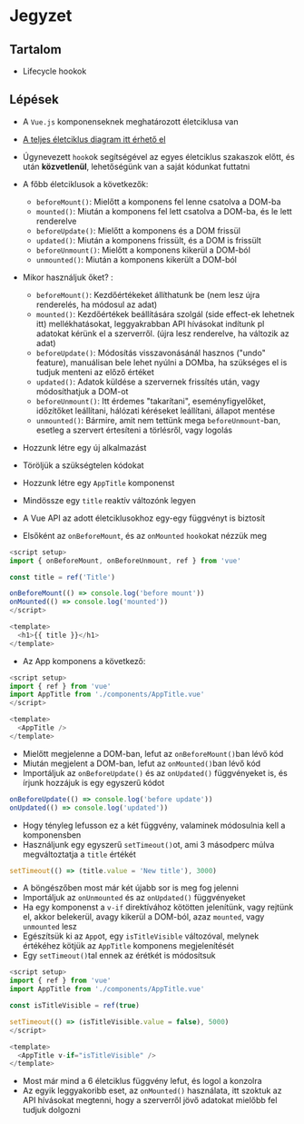 # Jegyzet

## Tartalom

- Lifecycle hookok

## Lépések

- A `Vue.js` komponenseknek meghatározott életciklusa van
- [A teljes életciklus diagram itt érhető el](https://vuejs.org/guide/essentials/lifecycle.html#lifecycle-diagram)
- Úgynevezett `hook`ok segítségével az egyes életciklus szakaszok előtt, és után **közvetlenül**, lehetőségünk van a saját kódunkat futtatni
- A főbb életciklusok a következők:

  - `beforeMount()`: Mielőtt a komponens fel lenne csatolva a DOM-ba
  - `mounted()`: Miután a komponens fel lett csatolva a DOM-ba, és le lett renderelve
  - `beforeUpdate()`: Mielőtt a komponens és a DOM frissül
  - `updated()`: Miután a komponens frissült, és a DOM is frissült
  - `beforeUnmount()`: Mielőtt a komponens kikerül a DOM-ból
  - `unmounted()`: Miután a komponens kikerült a DOM-ból

- Mikor használjuk őket? :

  - `beforeMount()`: Kezdőértékeket állíthatunk be (nem lesz újra renderelés, ha módosul az adat)
  - `mounted()`: Kezdőértékek beállítására szolgál (side effect-ek lehetnek itt) mellékhatásokat, leggyakrabban API hívásokat indítunk pl adatokat kérünk el a szerverről. (újra lesz renderelve, ha változik az adat)
  - `beforeUpdate()`: Módosítás visszavonásánál hasznos ("undo" feature), manuálisan bele lehet nyúlni a DOMba, ha szükséges el is tudjuk menteni az előző értéket
  - `updated()`: Adatok küldése a szervernek frissítés után, vagy módosíthatjuk a DOM-ot
  - `beforeUnmount()`: Itt érdemes "takarítani", eseményfigyelőket, időzítőket leállítani, hálózati kéréseket leállítani, állapot mentése
  - `unmounted()`: Bármire, amit nem tettünk mega `beforeUnmount`-ban, esetleg a szervert értesíteni a törlésről, vagy logolás

- Hozzunk létre egy új alkalmazást
- Töröljük a szükségtelen kódokat
- Hozzunk létre egy `AppTitle` komponenst
- Mindössze egy `title` reaktív változónk legyen
- A Vue API az adott életciklusokhoz egy-egy függvényt is biztosít
- Elsőként az `onBeforeMount`, és az `onMounted` `hook`okat nézzük meg

```js
<script setup>
import { onBeforeMount, onBeforeUnmount, ref } from 'vue'

const title = ref('Title')

onBeforeMount(() => console.log('before mount'))
onMounted(() => console.log('mounted'))
</script>

<template>
  <h1>{{ title }}</h1>
</template>
```

- Az App komponens a következő:

```js
<script setup>
import { ref } from 'vue'
import AppTitle from './components/AppTitle.vue'
</script>

<template>
  <AppTitle />
</template>
```

- Mielőtt megjelenne a DOM-ban, lefut az `onBeforeMount()`ban lévő kód
- Miután megjelent a DOM-ban, lefut az `onMounted()`ban lévő kód
- Importáljuk az `onBeforeUpdate()` és az `onUpdated()` függvényeket is, és írjunk hozzájuk is egy egyszerű kódot

```js
onBeforeUpdate(() => console.log('before update'))
onUpdated(() => console.log('updated'))
```

- Hogy tényleg lefusson ez a két függvény, valaminek módosulnia kell a komponensben
- Használjunk egy egyszerű `setTimeout()`ot, ami 3 másodperc múlva megváltoztatja a `title` értékét

```js
setTimeout(() => (title.value = 'New title'), 3000)
```

- A böngészőben most már két újabb sor is meg fog jelenni
- Importáljuk az `onUnmounted` és az `onUpdated()` függvényeket
- Ha egy komponenst a `v-if` direktívához kötötten jelenítünk, vagy rejtünk el, akkor belekerül, avagy kikerül a DOM-ból, azaz `mounted`, vagy `unmounted` lesz
- Egészítsük ki az `App`ot, egy `isTitleVisible` változóval, melynek értékéhez kötjük az `AppTitle` komponens megjelenítését
- Egy `setTimeout()`tal ennek az érétkét is módosítsuk

```js
<script setup>
import { ref } from 'vue'
import AppTitle from './components/AppTitle.vue'

const isTitleVisible = ref(true)

setTimeout(() => (isTitleVisible.value = false), 5000)
</script>

<template>
  <AppTitle v-if="isTitleVisible" />
</template>
```

- Most már mind a 6 életciklus függvény lefut, és logol a konzolra
- Az egyik leggyakoribb eset, az `onMounted()` használata, itt szoktuk az API hívásokat megtenni, hogy a szerverről jövő adatokat mielőbb fel tudjuk dolgozni
